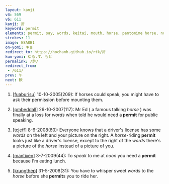 ```yaml
---
layout: kanji
v4: 569
v6: 611
kanji: 許
keyword: permit
elements: permit, say, words, keitai, mouth, horse, pantomime horse, noon, sign of the horse
strokes: 11
image: E8A8B1
on-yomi: キョ
redirect_to: https://hochanh.github.io/rtk/許
kun-yomi: ゆる.す、もと
permalink: /許/
redirect_from:
 - /611/
prev: 午
next: 歓
---
```


1) [<a href="http://kanji.koohii.com/profile/fuaburisu">fuaburisu</a>] 10-10-2005(209): If horses could speak, you might have to ask their permission before mounting them.

2) [<a href="http://kanji.koohii.com/profile/pmbeddall">pmbeddall</a>] 26-10-2007(117): Mr Ed ( a famous talking <em>horse</em> ) was finally at a loss for <em>words</em> when told he would need a<strong> permit</strong> for public speaking.

3) [<a href="http://kanji.koohii.com/profile/tcjeff">tcjeff</a>] 8-6-2008(60): Everyone knows that a driver&#039;s license has some <em>words</em> on the left and your picture on the right. A <em>horse</em>-riding<strong> permit</strong> looks just like a driver&#039;s license, except to the right of the <em>words</em> there&#039;s a picture of the <em>horse</em> instead of a picture of you.

4) [<a href="http://kanji.koohii.com/profile/mantixen">mantixen</a>] 3-7-2009(44): To <em>speak</em> to me at <em>noon</em> you need a<strong> permit</strong> because I&#039;m eating lunch.

5) [<a href="http://kanji.koohii.com/profile/krungthep">krungthep</a>] 31-5-2008(31): You have to whisper sweet <em>words</em> to the <em>horse</em> before she<strong> permit</strong>s you to ride her.

